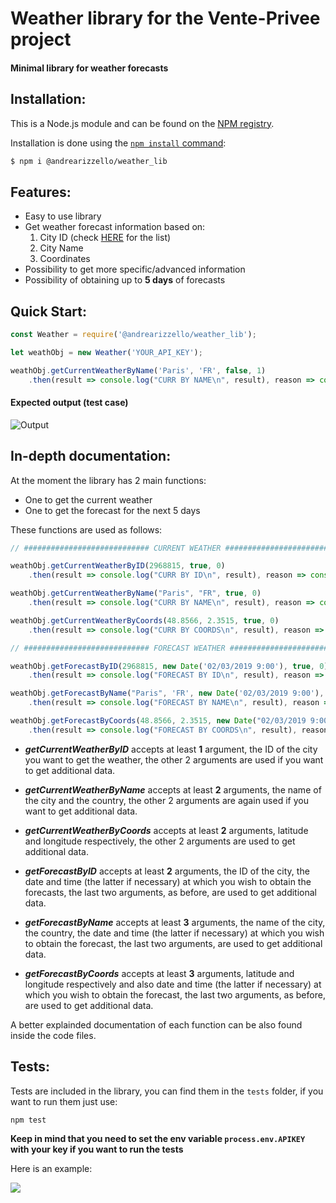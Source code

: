 # Weather library for the Vente-Privee project

#### Minimal library for weather forecasts

## Installation:

This is a Node.js module and can be found on the [NPM registry](<https://www.npmjs.com/package/@andrearizzello/weather_lib>).

Installation is done using the [`npm install` command](<https://docs.npmjs.com/downloading-and-installing-packages-locally>):

```zsh
$ npm i @andrearizzello/weather_lib
```

## Features:

- Easy to use library
- Get weather forecast information based on:
  1. City ID (check [HERE](https://gist.github.com/andrearizzello/7c958e67855b18c62c736fd3d28cf0b0) for the list)
  2. City Name
  3. Coordinates
- Possibility to get more specific/advanced information
- Possibility of obtaining up to **5 days** of forecasts

## Quick Start:

```javascript
const Weather = require('@andrearizzello/weather_lib');

let weathObj = new Weather('YOUR_API_KEY');

weathObj.getCurrentWeatherByName('Paris', 'FR', false, 1)
	.then(result => console.log("CURR BY NAME\n", result), reason => console.log(reason));
```

#### Expected output (test case)

![Output](<https://gist.githubusercontent.com/andrearizzello/fcc007636c228200bffe084c26219cca/raw/b9b6470f61b71a264c6ec31f0d12ea977f63b00e/example.png>)

## In-depth documentation:

At the moment the library has 2 main functions:

- One to get the current weather
- One to get the forecast for the next 5 days

These functions are used as follows:

```javascript
// ############################ CURRENT WEATHER ###################################

weathObj.getCurrentWeatherByID(2968815, true, 0)
    .then(result => console.log("CURR BY ID\n", result), reason => console.log(reason));

weathObj.getCurrentWeatherByName("Paris", "FR", true, 0)
    .then(result => console.log("CURR BY NAME\n", result), reason => console.log(reason));

weathObj.getCurrentWeatherByCoords(48.8566, 2.3515, true, 0)
    .then(result => console.log("CURR BY COORDS\n", result), reason => console.log(reason));

// ############################ FORECAST WEATHER #################################

weathObj.getForecastByID(2968815, new Date('02/03/2019 9:00'), true, 0)
    .then(result => console.log("FORECAST BY ID\n", result), reason => console.log(reason));

weathObj.getForecastByName("Paris", 'FR', new Date('02/03/2019 9:00'), true, 0)
    .then(result => console.log("FORECAST BY NAME\n", result), reason => console.log(reason));

weathObj.getForecastByCoords(48.8566, 2.3515, new Date("02/03/2019 9:00"), true, 0)
    .then(result => console.log("FORECAST BY COORDS\n", result), reason => console.log(reason));
```

- ***getCurrentWeatherByID*** accepts at least **1** argument, the ID of the city you want to get the weather, the other 2 arguments are used if you want to get additional data.

- ***getCurrentWeatherByName*** accepts at least **2** arguments, the name of the city and the country, the other 2 arguments are again used if you want to get additional data.

- ***getCurrentWeatherByCoords*** accepts at least **2** arguments, latitude and longitude respectively, the other 2 arguments are used to get additional data.

- ***getForecastByID*** accepts at least **2** arguments, the ID of the city,  the date and time (the latter if necessary) at which you wish to obtain the forecasts, the last two arguments, as before, are used to get additional data.

- ***getForecastByName*** accepts at least **3** arguments, the name of the city, the country, the date and time (the latter if necessary) at which you wish to obtain the forecast, the last two arguments, are used to get additional data.

- ***getForecastByCoords*** accepts at least **3** arguments, latitude and longitude respectively and also date and time (the latter if necessary) at which you wish to obtain the forecast, the last two arguments, as before, are used to get additional data.

A better explainded documentation of each function can be also found inside the code files.

## Tests:

Tests are included in the library, you can find them in the `tests` folder, if you want to run them just use:

```shell
npm test
```

**Keep in mind that you need to set the env variable `process.env.APIKEY` with your key if you want to run the tests**

Here is an example:

![](<https://gist.githubusercontent.com/andrearizzello/4c91af681beceb9e58138ec8616d0a71/raw/7ca104a96badc3e28b04ebb7d44426e68f595b4f/example_tests.png>)

